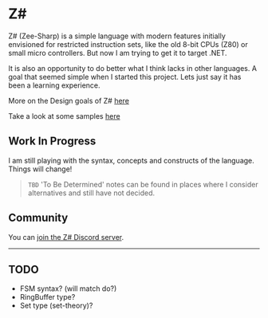 # Z\#

Z# (Zee-Sharp) is a simple language with modern features initially envisioned for restricted instruction sets,
like the old 8-bit CPUs (Z80) or small micro controllers. But now I am trying to get it to target .NET.

It is also an opportunity to do better what I think lacks in other languages.
A goal that seemed simple when I started this project. Lets just say it has been a learning experience.

More on the Design goals of Z# [here](design.md)

Take a look at some samples [here](samples.md)

## Work In Progress

I am still playing with the syntax, concepts and constructs of the language. Things will change!

> `TBD` 'To Be Determined' notes can be found in places where I consider alternatives and still have not decided.

## Community

You can [join the Z# Discord server](https://discord.gg/5r9YMXHrYU).

---

## TODO

- FSM syntax? (will match do?)
- RingBuffer type?
- Set type (set-theory)?
